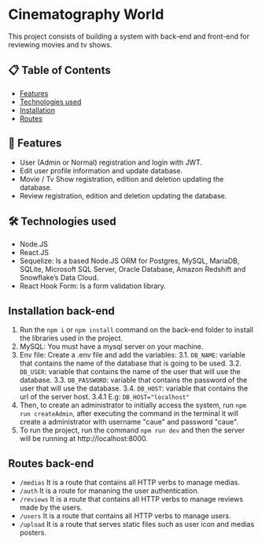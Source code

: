 # Cinematography World
This project consists of building a system with back-end and front-end for reviewing movies and tv shows.

## 📋 Table of Contents
 - [Features](#-features)
 - [Technologies used](#-technologies)
 - [Installation](#installation)
 - [Routes](#routes)

## 🚀 Features
 - User (Admin or Normal) registration and login with JWT.
 - Edit user profile information and update database.
 - Movie / Tv Show registration, edition and deletion updating the database.
 - Review registration, edition and deletion updating the database.

## 🛠️ Technologies used
 - Node.JS
 - React.JS
 - Sequelize: Is a based Node.JS ORM for Postgres, MySQL, MariaDB, SQLite, Microsoft SQL Server, Oracle Database, Amazon Redshift and Snowflake’s Data Cloud.
 - React Hook Form: Is a form validation library.
 
## Installation back-end
1. Run the `npm i` or `npm install` command on the back-end folder to install the libraries used in the project. 
2. MySQL: You must have a mysql server on your machine.
3. Env file: Create a .env file and add the variables:
  3.1. `DB_NAME`: variable that contains the name of the database that is going to be used.
  3.2. `DB_USER`: variable that contains the name of the user that will use the database.
  3.3. `DB_PASSWORD`: variable that contains the password of the user that will use the database.
  3.4. `DB_HOST`: variable that contains the url of the server host.
    3.4.1 E.g: `DB_HOST="localhost"`
4. Then, to create an administrator to initially access the system, run `npm run createAdmin`, after executing the command in the terminal it will create a administrator with username "caue" and password "caue".
5. To run the project, run the command `npm run dev` and then the server will be running at http://localhost:8000.

## Routes back-end
- `/medias` It is a route that contains all HTTP verbs to manage medias.
- `/auth` It is a route for mananing the user authentication.
- `/reviews` It is a route that contains all HTTP verbs to manage reviews made by the users.
- `/users` It is a route that contains all HTTP verbs to manage users.
- `/upload` It is a route that serves static files such as user icon and medias posters.
